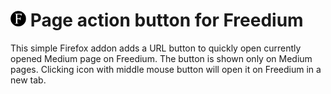 # <img src="./icon.svg" height="25" width="25"> Page action button for Freedium

This simple Firefox addon adds a URL button to quickly open currently opened Medium page on Freedium. The button is shown only on Medium pages. Clicking icon with middle mouse button will open it on Freedium in a new tab.
